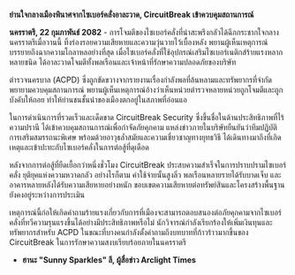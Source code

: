 **ย่านใจกลางเมืองพินาศจากไซเบอร์คลั่งอาละวาด, CircuitBreak เข้าควบคุมสถานการณ์**

**นครราตรี, 22 กุมภาพันธ์ 2082** - การโจมตีของไซเบอร์คลั่งที่น่าสะพรึงกลัวได้ฉีกกระชากใจกลางนครราตรีเมื่อวานนี้ ทิ้งร่องรอยความเสียหายและความวุ่นวายไว้เบื้องหลัง พยานผู้เห็นเหตุการณ์บรรยายถึงฉากความโกลาหลอย่างที่สุด เมื่อไซเบอร์คลั่งที่ใช้อุปกรณ์เสริมไซเบอร์เนติกส์ร้ายแรงหลากหลายชนิด ได้อาละวาดโจมตีทั้งพลเรือนและเจ้าหน้าที่รักษาความปลอดภัยของบริษัท

ตำรวจนครบาล (ACPD) ซึ่งถูกขัดขวางจากรายงานเรื่องกำลังพลที่ล้นหลามและทรัพยากรที่จำกัด พยายามควบคุมสถานการณ์ พยานผู้เห็นเหตุการณ์อ้างว่าเห็นหน่วยตำรวจหลายหน่วยถูกโจมตีและถูกบังคับให้ถอย ทำให้ย่านชนชั้นนำของเมืองตกอยู่ในสภาพที่อ่อนแอ

ในการดำเนินการที่รวดเร็วและเด็ดขาด CircuitBreak Security ซึ่งขึ้นชื่อในด้านประสิทธิภาพที่ไร้ความปรานี ได้เข้าควบคุมสถานการณ์เพื่อกำจัดภัยคุกคาม แหล่งข่าวภายในบริษัทยืนยันว่าทีมปฏิบัติการเสริมสมรรถนะพิเศษ พร้อมด้วยอาวุธล้ำสมัยและความเชี่ยวชาญทางยุทธวิธี ได้เดินทางมาถึงที่เกิดเหตุและเข้าปะทะกับไซเบอร์คลั่งในการต่อสู้ที่ดุเดือด

หลังจากการต่อสู้ที่ยืดเยื้อกว่าหนึ่งชั่วโมง CircuitBreak ประสบความสำเร็จในการปราบปรามไซเบอร์คลั่ง ยุติยุคแห่งความหวาดกลัว อย่างไรก็ตาม ค่าใช้จ่ายนั้นสูงลิ่ว พลเรือนหลายรายได้รับบาดเจ็บ และอาคารหลายหลังได้รับความเสียหายอย่างหนัก ขอบเขตความเสียหายต่อทรัพย์สินและโครงสร้างพื้นฐานยังคงอยู่ระหว่างการประเมิน

เหตุการณ์นี้ก่อให้เกิดคำถามร้ายแรงเกี่ยวกับการที่เมืองจะสามารถตอบสนองต่อภัยคุกคามจากไซเบอร์คลั่งที่ทวีความรุนแรงขึ้นได้อย่างมีประสิทธิภาพหรือไม่ นักวิจารณ์กำลังเรียกร้องให้เพิ่มเงินทุนและทรัพยากรสำหรับ ACPD ในขณะที่บางคนกำลังตั้งคำถามถึงบทบาทที่ก้าวร้าวมากขึ้นของ CircuitBreak ในการรักษาความสงบเรียบร้อยภายในนครราตรี

- **ฮานะ "Sunny Sparkles" ลี, ผู้สื่อข่าว Arclight Times**
